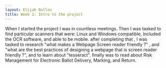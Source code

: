 ```yaml
---
layout: Elijah Ballou
title: Week 1: Intro to the project
---
```


When I started the project I was in countless meetings. Then I was tasked to find particular scanners that were: Linux and Windows compatible, Included the OCR software, and able to be mobile. after completing that , I was tasked to research "what makes a Webpage Screen reader friendly ?" , and "what are the best practices of designing a webpage that is screen reader friendly ?", and to learn about "tesseract". finally was to read about Risk Management for Electronic Ballot Delivery, Marking, and Return.
